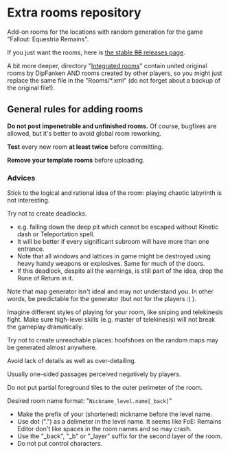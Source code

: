 # Extra rooms repository
Add-on rooms for the locations with random generation for the game "Fallout: Equestria Remains".

If you just want the rooms, here is [the stable ~~88~~ releases page](https://github.com/Fallout-Equestria-Remains/Extra-rooms/tags).

A bit more deeper, directory "[Integrated rooms](/IntegratedRooms)" contain united original rooms by DipFanken AND rooms created by other players, so you might just replace the same file in the "Rooms/*.xml" (do not forget about a backup of the original file!).


## General rules for adding rooms

**Do not post impenetrable and unfinished rooms.** Of course, bugfixes are allowed, but it's better to avoid global room reworking.

**Test** every new room **at least twice** before committing.

**Remove your template rooms** before uploading.

### Advices

Stick to the logical and rational idea of the room: playing chaotic labyrinth is not interesting.

Try not to create deadlocks.
  - e.g. falling down the deep pit which cannot be escaped without Kinetic dash or Teleportation spell.
  - It will be better if every significant subroom will have more than one entrance.
  - Note that all windows and lattices in game might be destroyed using heavy handy weapons or explosives. Same for much of the doors.
  - If this deadlock, despite all the warnings, is still part of the idea, drop the Rune of Return in it.

Note that map generator isn't ideal and may not understand you. In other words, be predictable for the generator (but not for the players :) ).

Imagine different styles of playing for your room, like sniping and telekinesis fight. Make sure high-level skills (e.g. master of telekinesis) will not break the gameplay dramatically.

Try not to create unreachable places: hoofshoes on the random maps may be generated almost anywhere.

Avoid lack of details as well as over-detailing.

Usually one-sided passages perceived negatively by players.

Do not put partial foreground tiles to the outer perimeter of the room.

Desired room name format: "`Nickname_level.name[_back]`"
  - Make the prefix of your (shortened) nickname before the level name.
  - Use dot (".") as a delimeter in the level name. It seems like FoE: Remains Editor don't like spaces in the room names and so may crash.
  - Use the "_back", "_b" or "_layer" suffix for the second layer of the room.
  - Do not put control characters.


